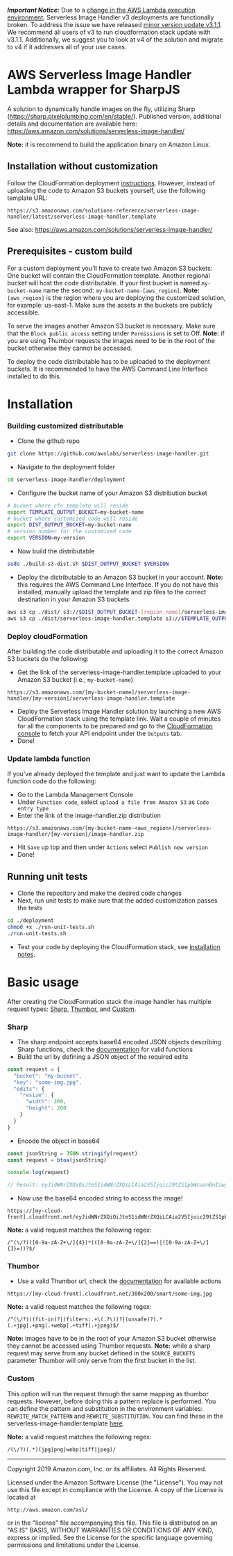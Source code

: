 
**_Important Notice:_**
Due to a [change in the AWS Lambda execution environment](https://aws.amazon.com/blogs/compute/upcoming-updates-to-the-aws-lambda-execution-environment/), Serverless Image Handler v3 deployments are functionally broken. To address the issue we have released [minor version update v3.1.1](https://solutions-reference.s3.amazonaws.com/serverless-image-handler/v3.1.1/serverless-image-handler.template). We recommend all users of v3 to run cloudformation stack update with v3.1.1. Additionally, we suggest you to look at v4 of the solution and migrate to v4 if it addresses all of your use cases. 

# AWS Serverless Image Handler Lambda wrapper for SharpJS
A solution to dynamically handle images on the fly, utilizing Sharp (https://sharp.pixelplumbing.com/en/stable/).
Published version, additional details and documentation are available here: https://aws.amazon.com/solutions/serverless-image-handler/

**Note:** it is recommend to build the application binary on Amazon Linux.

## Installation without customization

Follow the CloudFormation deployment [instructions](#deploy-cloudformation). However, instead of uploading the code to Amazon S3 buckets yourself, use the following template URL: 

```
https://s3.amazonaws.com/solutions-reference/serverless-image-handler/latest/serverless-image-handler.template
```

See also: https://aws.amazon.com/solutions/serverless-image-handler/

## Prerequisites - custom build

For a custom deployment you'll have to create two Amazon S3 buckets: One bucket will contain the CloudFormation template. Another regional bucket  will host the code distributable. If your first bucket is named `my-bucket-name` name the second: `my-bucket-name-[aws_region]`. 
**Note:** `[aws_region]` is the region where you are deploying the customized solution, for example: us-east-1. Make sure the assets in the buckets are publicly accessible.

To serve the images another Amazon S3  bucket is necessary. Make sure that the `Block public access` setting under `Permissions` is set to Off. **Note:** if you are using Thumbor requests the images need to be in the root of the bucket otherwise they cannot be accessed.

To deploy the code distributable has to be uploaded to the deployment buckets. It is recommended to have the AWS Command Line Interface installed to do this.

# Installation

### Building customized distributable

* Clone the github repo
```bash
git clone https://github.com/awslabs/serverless-image-handler.git
```

* Navigate to the deployment folder
```bash
cd serverless-image-handler/deployment
```

* Configure the bucket name of your Amazon S3 distribution bucket
```bash
# bucket where cfn template will reside
export TEMPLATE_OUTPUT_BUCKET=my-bucket-name
# bucket where customized code will reside
export DIST_OUTPUT_BUCKET=my-bucket-name
# version number for the customized code
export VERSION=my-version
```

* Now build the distributable
```bash
sudo ./build-s3-dist.sh $DIST_OUTPUT_BUCKET $VERSION
```

* Deploy the distributable to an Amazon S3 bucket in your account. 
**Note:** this requires the AWS Command Line Interface. If you do not have this installed, manually upload the template and zip files to the correct destination in your Amazon S3 buckets.
```bash
aws s3 cp ./dist/ s3://$DIST_OUTPUT_BUCKET-[region_name]/serverless-image-handler/$VERSION/ --recursive --exclude "*" --include "*.zip"
aws s3 cp ./dist/serverless-image-handler.template s3://$TEMPLATE_OUTPUT_BUCKET/serverless-image-handler/$VERSION/
```

### Deploy cloudFormation
After building the code distributable and uploading it to the correct Amazon S3 buckets do the following:
* Get the link of the serverless-image-handler.template uploaded to your Amazon S3 bucket (i.e., `my-bucket-name`)

```
https://s3.amazonaws.com/[my-bucket-name]/serverless-image-handler/[my-version]/serverless-image-handler.template
```

* Deploy the Serverless Image Handler solution by launching a new AWS CloudFormation stack using the template link. Wait a couple of minutes for all the components to be prepared and go to the [CloudFormation console](https://console.aws.amazon.com/cloudformation) to fetch your API endpoint under the `Outputs` tab.
* Done!

### Update lambda function
If you've already deployed the template and just want to update the Lambda function code do the following:
* Go to the Lambda Management Console
* Under `Function code`, select `upload a file from Amazon S3` as `Code entry type`
* Enter the link of the image-handler.zip distribution

```
https://s3.amazonaws.com/[my-bucket-name-<aws_region>]/serverless-image-handler/[my-version]/image-handler.zip
```

* Hit `Save` up top and then under `Actions` select `Publish new version`
* Done!

## Running unit tests
* Clone the repository and make the desired code changes
* Next, run unit tests to make sure that the added customization passes the tests

```bash
cd ./deployment
chmod +x ./run-unit-tests.sh
./run-unit-tests.sh
```

* Test your code by deploying the CloudFormation stack, see [installation notes](#installation).

# Basic usage
After creating the CloudFormation stack the image handler has multiple request types: [Sharp](#sharp), [Thumbor](#thumbor), and [Custom](#custom).

### Sharp
* The sharp endpoint accepts base64 encoded JSON objects describing Sharp functions, check the [documentation](https://sharp.pixelplumbing.com/en/stable/) for valid functions
* Build the url by defining a JSON object of the required edits

```javascript
const request = {
  "bucket": "my-bucket",
  "key": "some-img.jpg",
  "edits": {
    "resize": {
      "width": 200,
      "height": 200
    }
  }
}
```

* Encode the object in base64

```javascript
const jsonString = JSON.stringify(request)
const request = btoa(jsonString)

console.log(request)

// Result: eyJidWNrZXQiOiJteS1idWNrZXQiLCAia2V5Ijoic29tZS1pbWcuanBnIiwgImVkaXRzIjogeyJyZXNpemUiOiB7IndpZHRoIjogMzAwLCAiaGVpZ2h0IjogMzAwIH19fQ==
```

* Now use the base64 encoded string to access the image!

```
https://[my-cloud-front].cloudfront.net/eyJidWNrZXQiOiJteS1idWNrZXQiLCAia2V5Ijoic29tZS1pbWcuanBnIiwgImVkaXRzIjogeyJyZXNpemUiOiB7IndpZHRoIjogMzAwLCAiaGVpZ2h0IjogMzAwIH19fQ==
```

**Note:** a valid request matches the following regex: 

```
/^(\/?)([0-9a-zA-Z+\/]{4})*(([0-9a-zA-Z+\/]{2}==)|([0-9a-zA-Z+\/]{3}=))?$/
```

### Thumbor

* Use a valid Thumbor url, check the [documentation](https://thumbor.readthedocs.io/en/latest/index.html) for available actions

```
https://[my-cloud-front].cloudfront.net/300x200/smart/some-img.jpg
```

**Note:** a valid request matches the following regex:

```
/^(\/?)((fit-in)?|(filters:.+\(.?\))?|(unsafe)?).*(.+jpg|.+png|.+webp|.+tiff|.+jpeg)$/
```

**Note:** images have to be in the root of your Amazon S3 bucket otherwise they cannot be accessed using Thumbor requests.
**Note:** while a sharp request may serve from any bucket defined in the ```SOURCE_BUCKETS``` parameter Thumbor will only serve from the first bucket in the list.

### Custom

This option will run the request through the same mapping as thumbor requests. However, before doing this a pattern replace is performed. You can define the pattern and substitution in the environment variables: `REWRITE_MATCH_PATTERN` and `REWRITE_SUBSTITUTION`. You can find these in the serverless-image-handler.template [here](deployment/serverless-image-handler.template#L237).

**Note:** a valid request matches the following regex:
```
/(\/?)(.*)(jpg|png|webp|tiff|jpeg)/
```

---
Copyright 2019 Amazon.com, Inc. or its affiliates. All Rights Reserved.

Licensed under the Amazon Software License (the "License"). You may not use this file except in compliance with the License. A copy of the License is located at

    http://aws.amazon.com/asl/

or in the "license" file accompanying this file. This file is distributed on an "AS IS" BASIS, WITHOUT WARRANTIES OR CONDITIONS OF ANY KIND, express or implied. See the License for the specific language governing permissions and limitations under the License.
